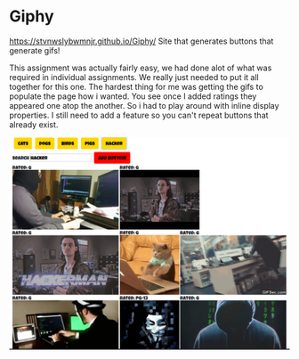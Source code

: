 # Giphy
https://stvnwslybwmnjr.github.io/Giphy/
Site that generates buttons that generate gifs!

This assignment was actually fairly easy, we had done alot of what was required in individual assignments. We really just needed to put it all together for this one. The hardest thing for me was getting the gifs to populate the page how i wanted. You see once I added ratings they appeared one atop the another. So i had to play around with inline display properties. I still need to add a feature so you can't repeat buttons that already exist.

![gifs](https://github.com/Stvnwslybwmnjr/Giphy/blob/master/assets/images/2020-03-15%20(6).png)
